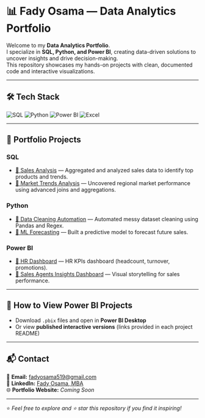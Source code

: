 # 📊 Fady Osama — Data Analytics Portfolio

Welcome to my **Data Analytics Portfolio**.  
I specialize in **SQL, Python, and Power BI**, creating data-driven solutions to uncover insights and drive decision-making.  
This repository showcases my hands-on projects with clean, documented code and interactive visualizations.

---

## 🛠 Tech Stack
![SQL](https://img.shields.io/badge/SQL-336791?style=for-the-badge&logo=postgresql&logoColor=white)
![Python](https://img.shields.io/badge/Python-3776AB?style=for-the-badge&logo=python&logoColor=white)
![Power BI](https://img.shields.io/badge/Power%20BI-F2C811?style=for-the-badge)
![Excel](https://img.shields.io/badge/Excel-217346?style=for-the-badge)




---

## 📁 Portfolio Projects

### **SQL**
- [📂 Sales Analysis](SQL/Project1_SalesAnalysis) — Aggregated and analyzed sales data to identify top products and trends.
- [📂 Market Trends Analysis](SQL/Project2_MarketTrends) — Uncovered regional market performance using advanced joins and aggregations.

### **Python**
- [📂 Data Cleaning Automation](Python/Project1_DataCleaning) — Automated messy dataset cleaning using Pandas and Regex.
- [📂 ML Forecasting](Python/Project2_MLForecast) — Built a predictive model to forecast future sales.

### **Power BI**
- [📂 HR Dashboard](PowerBI/Project1_HRDashboard) — HR KPIs dashboard (headcount, turnover, promotions).
- [📂 Sales Agents Insights Dashboard](PowerBI/Project2_SalesAgentsInsights) — Visual storytelling for sales performance.

---

## 📌 How to View Power BI Projects
- Download `.pbix` files and open in **Power BI Desktop**
- Or view **published interactive versions** (links provided in each project README)

---

## 📬 Contact
📧 **Email:** fadyosama519@gmail.com  
💼 **LinkedIn:** [Fady Osama, MBA ](https://www.linkedin.com/in/fady-osama-data-analyst/)  
🌐 **Portfolio Website:** *Coming Soon*

---
⭐ *Feel free to explore and ⭐ star this repository if you find it inspiring!*
